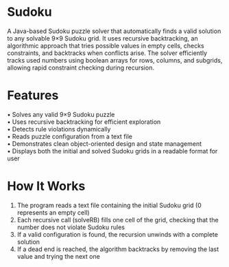 # Sudoku
A Java-based Sudoku puzzle solver that automatically finds a valid solution to any solvable 9×9 Sudoku grid. It uses recursive backtracking, an algorithmic approach that tries possible values in empty cells, checks constraints, and backtracks when conflicts arise. The solver efficiently tracks used numbers using boolean arrays for rows, columns, and subgrids, allowing rapid constraint checking during recursion.

# Features
• Solves any valid 9×9 Sudoku puzzle<br>
• Uses recursive backtracking for efficient exploration<br>
• Detects rule violations dynamically<br>
• Reads puzzle configuration from a text file<br>
• Demonstrates clean object-oriented design and state management<br>
• Displays both the initial and solved Sudoku grids in a readable format for user<br>

# How It Works
1. The program reads a text file containing the initial Sudoku grid (0 represents an empty cell)<br>
2. Each recursive call (solveRB) fills one cell of the grid, checking that the number does not violate Sudoku rules<br>
3. If a valid configuration is found, the recursion unwinds with a complete solution<br>
4. If a dead end is reached, the algorithm backtracks by removing the last value and trying the next one<br>






